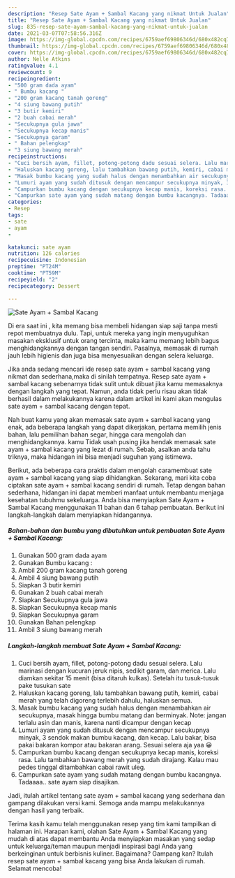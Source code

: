 ```yaml
---
description: "Resep Sate Ayam + Sambal Kacang yang nikmat Untuk Jualan"
title: "Resep Sate Ayam + Sambal Kacang yang nikmat Untuk Jualan"
slug: 835-resep-sate-ayam-sambal-kacang-yang-nikmat-untuk-jualan
date: 2021-03-07T07:58:56.316Z
image: https://img-global.cpcdn.com/recipes/6759aef69806346d/680x482cq70/sate-ayam-sambal-kacang-foto-resep-utama.jpg
thumbnail: https://img-global.cpcdn.com/recipes/6759aef69806346d/680x482cq70/sate-ayam-sambal-kacang-foto-resep-utama.jpg
cover: https://img-global.cpcdn.com/recipes/6759aef69806346d/680x482cq70/sate-ayam-sambal-kacang-foto-resep-utama.jpg
author: Nelle Atkins
ratingvalue: 4.1
reviewcount: 9
recipeingredient:
- "500 gram dada ayam"
- " Bumbu kacang "
- "200 gram kacang tanah goreng"
- "4 siung bawang putih"
- "3 butir kemiri"
- "2 buah cabai merah"
- "Secukupnya gula jawa"
- "Secukupnya kecap manis"
- "Secukupnya garam"
- " Bahan pelengkap"
- "3 siung bawang merah"
recipeinstructions:
- "Cuci bersih ayam, fillet, potong-potong dadu sesuai selera. Lalu marinasi dengan kucuran jeruk nipis, sedikit garam, dan merica. Lalu diamkan sekitar 15 menit (bisa ditaruh kulkas). Setelah itu tusuk-tusuk pake tusukan sate"
- "Haluskan kacang goreng, lalu tambahkan bawang putih, kemiri, cabai merah yang telah digoreng terlebih dahulu, haluskan semua."
- "Masak bumbu kacang yang sudah halus dengan menambahkan air secukupnya, masak hingga bumbu matang dan berminyak. Note: jangan terlalu asin dan manis, karena nanti dicampur dengan kecap"
- "Lumuri ayam yang sudah ditusuk dengan mencampur secukupnya minyak, 3 sendok makan bumbu kacang, dan kecap. Lalu bakar, bisa pakai bakaran kompor atau bakaran arang. Sesuai selera aja yaa 😀"
- "Campurkan bumbu kacang dengan secukupnya kecap manis, koreksi rasa. Lalu tambahkan bawang merah yang sudah dirajang. Kalau mau pedes tinggal ditambahkan cabai rawit uleg."
- "Campurkan sate ayam yang sudah matang dengan bumbu kacangnya. Tadaaaa.. sate ayam siap disajikan."
categories:
- Resep
tags:
- sate
- ayam
- 

katakunci: sate ayam  
nutrition: 126 calories
recipecuisine: Indonesian
preptime: "PT24M"
cooktime: "PT59M"
recipeyield: "2"
recipecategory: Dessert

---
```



![Sate Ayam + Sambal Kacang](https://img-global.cpcdn.com/recipes/6759aef69806346d/680x482cq70/sate-ayam-sambal-kacang-foto-resep-utama.jpg)

Di era  saat ini , kita memang bisa membeli hidangan siap saji tanpa mesti repot membuatnya dulu. Tapi, untuk mereka yang ingin menyuguhkan masakan eksklusif untuk orang tercinta, maka kamu memang lebih bagus menghidangkannya dengan tangan sendiri. Pasalnya, memasak di rumah jauh lebih higienis dan juga bisa menyesuaikan dengan selera keluarga.

Jika anda sedang mencari ide resep sate ayam + sambal kacang yang nikmat dan sederhana,maka di sinilah tempatnya. Resep sate ayam + sambal kacang  sebenarnya tidak sulit untuk dibuat jika kamu memasaknya dengan langkah yang tepat. Namun, anda tidak perlu risau akan tidak berhasil dalam melakukannya 
karena dalam artikel ini kami akan mengulas sate ayam + sambal kacang dengan tepat.  



Nah buat kamu yang akan memasak sate ayam + sambal kacang yang enak, ada beberapa langkah yang dapat dikerjakan, pertama memilih jenis bahan, lalu pemilihan bahan segar, hingga cara mengolah dan menghidangkannya. kamu Tidak usah pusing jika hendak memasak sate ayam + sambal kacang yang lezat di rumah. Sebab, asalkan anda  tahu triknya, maka hidangan ini bisa menjadi suguhan yang istimewa.

Berikut, ada beberapa cara praktis  dalam mengolah caramembuat sate ayam + sambal kacang yang siap dihidangkan. Sekarang, mari kita coba ciptakan sate ayam + sambal kacang sendiri di rumah. Tetap dengan bahan sederhana, hidangan ini dapat memberi manfaat untuk membantu menjaga kesehatan tubuhmu sekeluarga. Anda bisa menyiapkan Sate Ayam + Sambal Kacang menggunakan 11 bahan dan 6 tahap pembuatan. Berikut ini langkah-langkah dalam menyiapkan hidangannya.

<!--inarticleads1-->

##### Bahan-bahan dan bumbu yang dibutuhkan untuk pembuatan Sate Ayam + Sambal Kacang:

1. Gunakan 500 gram dada ayam
1. Gunakan  Bumbu kacang :
1. Ambil 200 gram kacang tanah goreng
1. Ambil 4 siung bawang putih
1. Siapkan 3 butir kemiri
1. Gunakan 2 buah cabai merah
1. Siapkan Secukupnya gula jawa
1. Siapkan Secukupnya kecap manis
1. Siapkan Secukupnya garam
1. Gunakan  Bahan pelengkap
1. Ambil 3 siung bawang merah




<!--inarticleads2-->

##### Langkah-langkah membuat Sate Ayam + Sambal Kacang:

1. Cuci bersih ayam, fillet, potong-potong dadu sesuai selera. Lalu marinasi dengan kucuran jeruk nipis, sedikit garam, dan merica. Lalu diamkan sekitar 15 menit (bisa ditaruh kulkas). Setelah itu tusuk-tusuk pake tusukan sate
1. Haluskan kacang goreng, lalu tambahkan bawang putih, kemiri, cabai merah yang telah digoreng terlebih dahulu, haluskan semua.
1. Masak bumbu kacang yang sudah halus dengan menambahkan air secukupnya, masak hingga bumbu matang dan berminyak. Note: jangan terlalu asin dan manis, karena nanti dicampur dengan kecap
1. Lumuri ayam yang sudah ditusuk dengan mencampur secukupnya minyak, 3 sendok makan bumbu kacang, dan kecap. Lalu bakar, bisa pakai bakaran kompor atau bakaran arang. Sesuai selera aja yaa 😀
1. Campurkan bumbu kacang dengan secukupnya kecap manis, koreksi rasa. Lalu tambahkan bawang merah yang sudah dirajang. Kalau mau pedes tinggal ditambahkan cabai rawit uleg.
1. Campurkan sate ayam yang sudah matang dengan bumbu kacangnya. Tadaaaa.. sate ayam siap disajikan.




Jadi, itulah artikel tentang  sate ayam + sambal kacang  yang sederhana dan gampang dilakukan versi kami. Semoga anda mampu melakukannya dengan hasil yang terbaik. 

Terima kasih kamu telah menggunakan resep yang tim kami tampilkan di halaman ini. Harapan kami, olahan  Sate Ayam + Sambal Kacang yang mudah di atas dapat membantu Anda menyiapkan masakan yang sedap untuk keluarga/teman maupun menjadi inspirasi bagi Anda yang berkeinginan untuk berbisnis kuliner. Bagaimana? Gampang kan? Itulah resep sate ayam + sambal kacang yang bisa Anda lakukan di rumah. Selamat mencoba!

